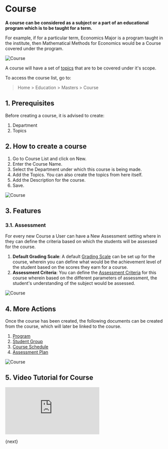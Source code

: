 <!-- add-breadcrumbs -->
# Course

**A course can be considered as a subject or a part of an educational program which is to be taught for a term.**

For example, if for a particular term, Economics Major is a program taught in the institute, then Mathematical Methods for Economics would be a Course covered under the program.

![Course](/docs/v12/assets/img/education/education-program-workflow.png)

A course will have a set of [topics](/docs/user/manual/en/education/topic) that are to be covered under it's scope. 

To access the course list, go to:

> Home > Education > Masters > Course

## 1. Prerequisites

Before creating a course, it is advised to create:

1. Department
2. Topics

## 2. How to create a course

1. Go to Course List and click on New.
2. Enter the Course Name.
3. Select the Department under which this course is being made.
4. Add the Topics. You can also create the topics from here itself.
5. Add the Description for the course.
6. Save.

 ![Course](/docs/v12/assets/img/education/education-course-1.png)

## 3. Features

### 3.1. Assessment

For every new Course a User can have a New Assessment setting where in they can define the criteria based on which the students will be assessed for the course.

1. **Default Grading Scale**: A default [Grading Scale](/docs/user/manual/en/education/grading_scale) can be set up for the course, wherein you can define what would be the achievement level of the student based on the scores they earn for a course.
2. **Assessment Criteria**: You can define the [Assessment Criteria](/docs/user/manual/en/education/assessment_criteria) for this course wherein based on the different parameters of assessment, the student's understanding of the subject would be assessed.

 ![Course](/docs/v12/assets/img/education/education-course-2.png)

## 4. More Actions

Once the course has been created, the following documents can be created from the course, which will later be linked to the course. 

1. [Program](/docs/user/manual/en/education/program)
2. [Student Group](/docs/user/manual/en/education/student-group)
3. [Course Schedule](/docs/user/manual/en/education/course-schedule)
4. [Assessment Plan](/docs/user/manual/en/education/assessment_plan)

 ![Course](/docs/v12/assets/img/education/education-course-3.png)

## 5. Video Tutorial for Course

<div>  
    <div class='embed-container'>
        <iframe src='https://www.youtube.com/embed//1ueE4seFTp8?start=66' frameborder='0' allowfullscreen>
        </iframe>
    </div>
</div>    


{next}
